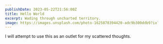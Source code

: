 ```yaml
---
publishDate: 2023-05-22T21:56:00Z
title: Hello World
excerpt: Wading through uncharted territory.
image: https://images.unsplash.com/photo-1625878394420-adc9b300ddb9?ixlib=rb-4.0.3&ixid=M3wxMjA3fDB8MHxwaG90by1wYWdlfHx8fGVufDB8fHx8fA%3D%3D&auto=format&fit=crop&w=1470&q=80
---
```


I will attempt to use this as an outlet for my scattered thoughts.
